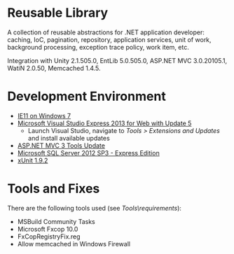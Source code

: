 # Reusable Library

A collection of reusable abstractions for .NET application developer: caching, IoC, pagination, repository, application services, unit of work, background processing, exception trace policy, work item, etc.

Integration with Unity 2.1.505.0, EntLib 5.0.505.0, ASP.NET MVC 3.0.20105.1, WatiN 2.0.50, Memcached 1.4.5.

# Development Environment 

* [IE11 on Windows 7](https://dev.windows.com/en-us/microsoft-edge/tools/vms/mac/)
* [Microsoft Visual Studio Express 2013 for Web with Update 5](https://www.microsoft.com/en-us/download/details.aspx?id=48133)
	* Launch Visual Studio, navigate to *Tools > Extensions and Updates* and install available updates
* [ASP.NET MVC 3 Tools Update
](http://www.microsoft.com/en-us/download/details.aspx?id=1491)
* [Microsoft SQL Server 2012 SP3 - Express Edition](https://www.microsoft.com/en-us/download/details.aspx?id=50003)
* [xUnit 1.9.2](https://xunit.codeplex.com/releases/view/110961)

# Tools and Fixes

There are the following tools used (see *Tools\\requirements*):

* MSBuild Community Tasks
* Microsoft Fxcop 10.0
* FxCopRegistryFix.reg
* Allow memcached in Windows Firewall

